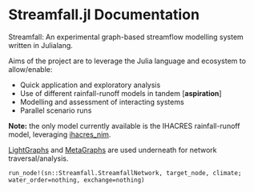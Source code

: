 # Streamfall.jl Documentation

Streamfall: An experimental graph-based streamflow modelling system written in Julialang.

Aims of the project are to leverage the Julia language and ecosystem to allow/enable:
- Quick application and exploratory analysis
- Use of different rainfall-runoff models in tandem [**aspiration**]
- Modelling and assessment of interacting systems
- Parallel scenario runs

**Note:** the only model currently available is the IHACRES rainfall-runoff model, leveraging [ihacres_nim](https://github.com/ConnectedSystems/ihacres_nim).

[LightGraphs](https://github.com/JuliaGraphs/LightGraphs.jl) and [MetaGraphs](https://github.com/JuliaGraphs/MetaGraphs.jl) are used underneath for network traversal/analysis.


```@docs
run_node!(sn::Streamfall.StreamfallNetwork, target_node, climate; water_order=nothing, exchange=nothing)
```